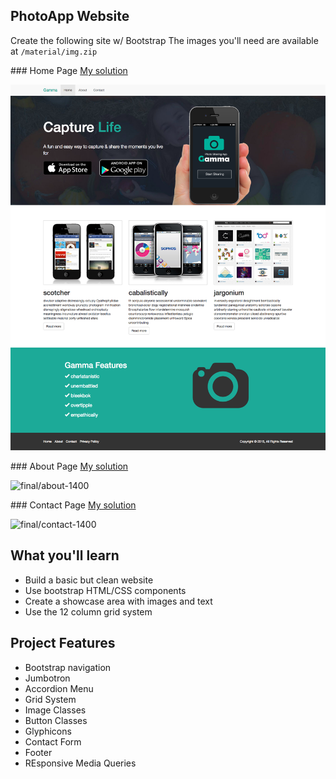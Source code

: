 ## PhotoApp Website

Create the following site w/ Bootstrap 
The images you'll need are available at `/material/img.zip`

### Home Page [My solution](home.html)

![final/home-1400](final/home-1400.png)

### About Page [My solution](about.html) 

![final/about-1400](img/about-1400.png)

### Contact Page [My solution](contact.html)

![final/contact-1400](img/contact-1400.png)

## What you'll learn

- Build a basic but clean website
- Use bootstrap HTML/CSS components
- Create a showcase area with images and text
- Use the 12 column grid system

## Project Features

- Bootstrap navigation
- Jumbotron
- Accordion Menu
- Grid System
- Image Classes
- Button Classes
- Glyphicons
- Contact Form
- Footer
- REsponsive Media Queries